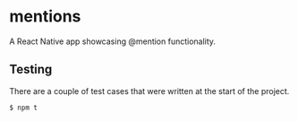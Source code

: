 # mentions
A React Native app showcasing @mention functionality.

## Testing
There are a couple of test cases that were written at the start of the project.

```
$ npm t 
```